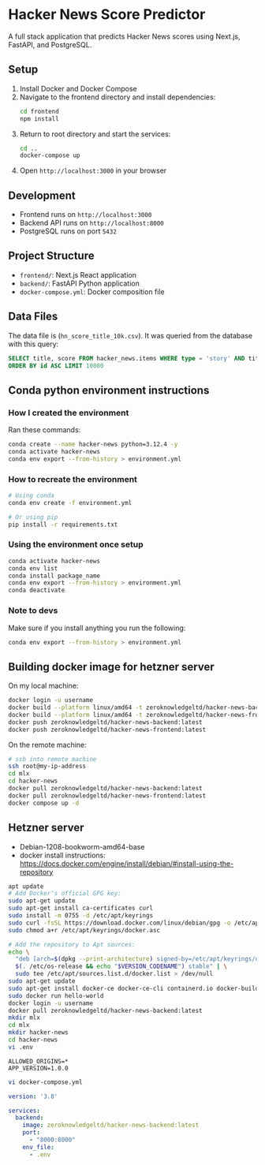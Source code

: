 # Hacker News Score Predictor
A full stack application that predicts Hacker News scores using Next.js, FastAPI, and PostgreSQL.

## Setup

1. Install Docker and Docker Compose
2. Navigate to the frontend directory and install dependencies:
   ```bash
   cd frontend
   npm install
   ```
3. Return to root directory and start the services:
   ```bash
   cd ..
   docker-compose up
   ```
4. Open `http://localhost:3000` in your browser

## Development

- Frontend runs on `http://localhost:3000`
- Backend API runs on `http://localhost:8000`
- PostgreSQL runs on port `5432`

## Project Structure

- `frontend/`: Next.js React application
- `backend/`: FastAPI Python application
- `docker-compose.yml`: Docker composition file

## Data Files

The data file is (`hn_score_title_10k.csv`). It was queried from the database with this query:
```sql
SELECT title, score FROM hacker_news.items WHERE type = 'story' AND title IS NOT NULL
ORDER BY id ASC LIMIT 10000
```


## Conda python environment instructions

### How I created the environment

Ran these commands:
```bash
conda create --name hacker-news python=3.12.4 -y
conda activate hacker-news
conda env export --from-history > environment.yml
```

### How to recreate the environment

```bash
# Using conda
conda env create -f environment.yml

# Or using pip
pip install -r requirements.txt
```

### Using the environment once setup

```bash
conda activate hacker-news
conda env list
conda install package_name
conda env export --from-history > environment.yml
conda deactivate
```

### Note to devs

Make sure if you install anything you run the following:
```bash
conda env export --from-history > environment.yml
```

## Building docker image for hetzner server

On my local machine:
```bash
docker login -u username
docker build --platform linux/amd64 -t zeroknowledgeltd/hacker-news-backend:latest ./backend
docker build --platform linux/amd64 -t zeroknowledgeltd/hacker-news-frontend:latest ./frontend
docker push zeroknowledgeltd/hacker-news-backend:latest 
docker push zeroknowledgeltd/hacker-news-frontend:latest
```

On the remote machine:
```bash
# ssh into remote machine
ssh root@my-ip-address
cd mlx
cd hacker-news
docker pull zeroknowledgeltd/hacker-news-backend:latest
docker pull zeroknowledgeltd/hacker-news-frontend:latest
docker compose up -d
```

## Hetzner server

- Debian-1208-bookworm-amd64-base
- docker install instructions: https://docs.docker.com/engine/install/debian/#install-using-the-repository
```bash
apt update
# Add Docker's official GPG key:
sudo apt-get update
sudo apt-get install ca-certificates curl
sudo install -m 0755 -d /etc/apt/keyrings
sudo curl -fsSL https://download.docker.com/linux/debian/gpg -o /etc/apt/keyrings/docker.asc
sudo chmod a+r /etc/apt/keyrings/docker.asc

# Add the repository to Apt sources:
echo \
  "deb [arch=$(dpkg --print-architecture) signed-by=/etc/apt/keyrings/docker.asc] https://download.docker.com/linux/debian \
  $(. /etc/os-release && echo "$VERSION_CODENAME") stable" | \
  sudo tee /etc/apt/sources.list.d/docker.list > /dev/null
sudo apt-get update
sudo apt-get install docker-ce docker-ce-cli containerd.io docker-buildx-plugin docker-compose-plugin
sudo docker run hello-world
docker login -u username
docker pull zeroknowledgeltd/hacker-news-backend:latest
mkdir mlx
cd mlx
mkdir hacker-news
cd hacker-news
vi .env
```

```
ALLOWED_ORIGINS=*
APP_VERSION=1.0.0
```

```bash
vi docker-compose.yml
```

```yaml
version: '3.8'

services:
  backend:
    image: zeroknowledgeltd/hacker-news-backend:latest
    port:
      - "8000:8000"
    env_file:
      - .env
```

